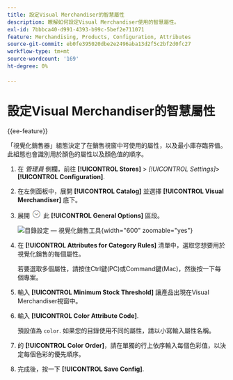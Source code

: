```yaml
---
title: 設定Visual Merchandiser的智慧屬性
description: 瞭解如何設定Visual Merchandiser使用的智慧屬性。
exl-id: 7bbbca40-d991-4393-b99c-5bef2e711071
feature: Merchandising, Products, Configuration, Attributes
source-git-commit: eb0fe395020dbe2e2496aba13d2f5c2bf2d0fc27
workflow-type: tm+mt
source-wordcount: '169'
ht-degree: 0%

---
```


# 設定Visual Merchandiser的智慧屬性

{{ee-feature}}

「視覺化銷售器」組態決定了在銷售視窗中可使用的屬性，以及最小庫存臨界值。 此組態也會識別用於顏色的屬性以及顏色值的順序。

1. 在 _管理員_ 側欄，前往 **[!UICONTROL Stores]** > _[!UICONTROL Settings]_>**[!UICONTROL Configuration]**.

1. 在左側面板中，展開 **[!UICONTROL Catalog]** 並選擇 **[!UICONTROL Visual Merchandiser]** 底下。

1. 展開 ![展開選擇器](../assets/icon-display-expand.png) 此 **[!UICONTROL General Options]** 區段。

   ![目錄設定 — 視覺化銷售工具](../configuration-reference/catalog/assets/catalog-visual-merchandiser-general-options.png){width="600" zoomable="yes"}

1. 在 **[!UICONTROL Attributes for Category Rules]** 清單中，選取您想要用於視覺化銷售的每個屬性。

   若要選取多個屬性，請按住Ctrl鍵(PC)或Command鍵(Mac)，然後按一下每個專案。

1. 輸入 **[!UICONTROL Minimum Stock Threshold]** 讓產品出現在Visual Merchandiser視窗中。

1. 輸入 **[!UICONTROL Color Attribute Code]**.

   預設值為 `color`. 如果您的目錄使用不同的屬性，請以小寫輸入屬性名稱。

1. 的 **[!UICONTROL Color Order]**，請在單獨的行上依序輸入每個色彩值，以決定每個色彩的優先順序。

1. 完成後，按一下 **[!UICONTROL Save Config]**.
